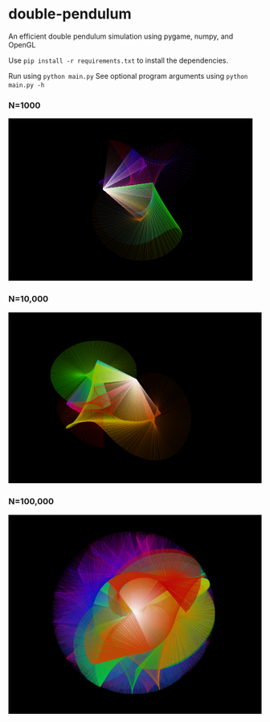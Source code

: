 # double-pendulum
An efficient double pendulum simulation using pygame, numpy, and OpenGL

Use `pip install -r requirements.txt` to install the dependencies.

Run using `python main.py`
See optional program arguments using `python main.py -h`

### N=1000
![n=1000.PNG](screenshots/n=1000.PNG?raw=true "n=1000")

### N=10,000
![n=10000.PNG](screenshots/n=10000.PNG?raw=true "n=10000")

### N=100,000
![n=100000.PNG](screenshots/n=100000.PNG?raw=true "n=100000")
